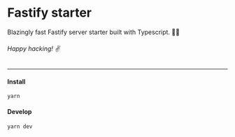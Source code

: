 # Fastify starter

Blazingly fast Fastify server starter built with Typescript. 🏄‍♂️

###### Happy hacking! ✌️

---

#### Install

```
yarn
```

#### Develop

```
yarn dev
```

